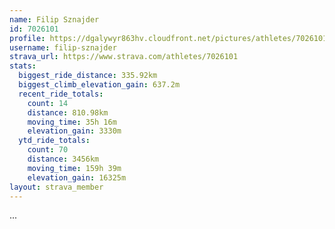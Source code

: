 ```yaml
---
name: Filip Sznajder
id: 7026101
profile: https://dgalywyr863hv.cloudfront.net/pictures/athletes/7026101/2123836/17/large.jpg
username: filip-sznajder
strava_url: https://www.strava.com/athletes/7026101
stats:
  biggest_ride_distance: 335.92km
  biggest_climb_elevation_gain: 637.2m
  recent_ride_totals:
    count: 14
    distance: 810.98km
    moving_time: 35h 16m
    elevation_gain: 3330m
  ytd_ride_totals:
    count: 70
    distance: 3456km
    moving_time: 159h 39m
    elevation_gain: 16325m
layout: strava_member
--- 
```

...
